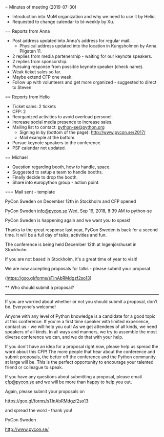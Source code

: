 = Minutes of meeting (2019-07-30)

* Introduction into MoM organization and why we need to use it by Helio.
* Requested to change calendar to bi-weekly by Xu.

== Reports from Anna

* Post address updated into Anna's address for regular mail.
    * Physical address updated into the location in Kungsholmen by Anna. Pilgatan 11.
* 2 replies from media partenership - waiting for our keynote speakers.
* 2 replies from sponsorship.
* Pursuing response from possible keynote speaker (check name).
* Weak ticket sales so far.
* Maybe extend CFP one week.
* Follow up with volunteers and get more organized - suggested to direct to Steven


== Reports from Helio

* Ticket sales: 2 tickets
* CFP: 2 
* Reorganized activities to avoid overload personel.
* Increase social media presence to increase sales.
* Mailing list to contact: python-se@python.org 
    * Signing in by (bottom of the page): http://www.pycon.se/2017/
    * Mail example at the bottom.
* Pursue keynote speakers to the conference.
* PSF calendar not updated.

== Michael 

* Question regarding booth, how to handle, space.
* Suggested to setup a team to handle booths.
* Finally decide to drop the booth.
* Share into europython group - action point.

=== Mail sent - template

PyCon Sweden on December 12th in Stockholm and CFP opened

PyCon Sweden <info@pycon.se>
Wed, Sep 19, 2018, 8:39 AM
to python-se

PyCon Sweden is happening again and we want you to speak!

Thanks to the great response last year, PyCon Sweden is back for a second time. It will be a full day of talks, activities and fun.

The conference is being held December 12th at Ingenjörshuset in Stockholm.

If you are not based in Stockholm, it's a great time of year to visit!

We are now accepting proposals for talks - please submit your proposal

(https://goo.gl/forms/sTInAbRMdgzf2so13)


** Who should submit a proposal?

------------------------------------------------------------

If you are worried about whether or not you should submit a proposal, don't be. Everyone's welcome!

Anyone with any level of Python knowledge is a candidate for a good topic at this conference. If you're a first time speaker with limited experience, contact us - we will help you out! As we get attendees of all kinds, we need speakers of all kinds. In all ways and manners, we try to assemble the most diverse conference we can, and we do that with your help.

If you don't have an idea for a proposal right now, please help us spread the word about this CFP! The more people that hear about the conference and submit proposals, the better off the conference and the Python community at large will be. This is the perfect opportunity to encourage your talented friend or colleague to speak.

If you have any questions about submitting a proposal, please email cfp@pycon.se and we will be more than happy to help you out.

Again, please submit your proposals on

https://goo.gl/forms/sTInAbRMdgzf2so13

and spread the word - thank you!

PyCon Sweden

http://www.pycon.se/
